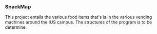 ### SnackMap

This project entails the various food items that's is in the various vending machines around the IUS campus. The structures of the program is to be determine.
